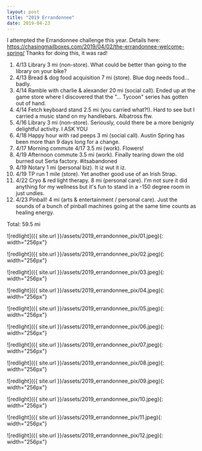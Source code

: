 ```yaml
---
layout: post
title: "2019 Errandonnee"
date: 2019-04-23
---
```


I attempted the Errandonnee challenge this year. Details here: <https://chasingmailboxes.com/2019/04/02/the-errandonnee-welcome-spring/> Thanks for doing this, it was rad!

1. 4/13 Library 3 mi (non-store). What could be better than going to the library on your bike?
2. 4/13 Bread & dog food acquisition 7 mi (store). Blue dog needs food... badly.
3. 4/14 Ramble with charlie & alexander 20 mi (social call). Ended up at the game store where I discovered that the "... Tycoon" series has gotten out of hand.
4. 4/14 Fetch keyboard stand 2.5 mi (you carried what?!). Hard to see but I carried a music stand on my handlebars. Albatross ftw.
5. 4/16 Library 3 mi (non-store). Seriously, could there be a more benignly delightful activity. I ASK YOU  
6. 4/18 Happy hour with rad peeps 3 mi (social call). Austin Spring has been more than 9 days long for a change. 
7. 4/17 Morning commute 4/17 3.5 mi (work). Flowers!
8. 4/19 Afternoon commute 3.5 mi (work). Finally tearing down the old burned out Serta factory. #itsabandoned
9. 4/19 Notary 1 mi (personal biz). It iz wut it iz. 
10. 4/19 TP run 1 mile (store). Yet another good use of an Irish Strap. 
11. 4/22 Cryo & red light therapy. 8 mi (personal care). I'm not sure it did anything for my wellness but it's fun to stand in a -150 degree room in just undies. 
12. 4/23 Pinball! 4 mi (arts & entertainment / personal care). Just the sounds of a bunch of pinball machines going at the same time counts as healing energy. 

Total: 59.5 mi


![redlight]({{ site.url }}/assets/2019_errandonnee_pix/01.jpeg){: width="256px"}

![redlight]({{ site.url }}/assets/2019_errandonnee_pix/02.jpeg){: width="256px"}

![redlight]({{ site.url }}/assets/2019_errandonnee_pix/03.jpeg){: width="256px"}

![redlight]({{ site.url }}/assets/2019_errandonnee_pix/04.jpeg){: width="256px"}

![redlight]({{ site.url }}/assets/2019_errandonnee_pix/05.jpeg){: width="256px"}

![redlight]({{ site.url }}/assets/2019_errandonnee_pix/06.jpeg){: width="256px"}

![redlight]({{ site.url }}/assets/2019_errandonnee_pix/07.jpeg){: width="256px"}

![redlight]({{ site.url }}/assets/2019_errandonnee_pix/08.jpeg){: width="256px"}

![redlight]({{ site.url }}/assets/2019_errandonnee_pix/09.jpeg){: width="256px"}

![redlight]({{ site.url }}/assets/2019_errandonnee_pix/10.jpeg){: width="256px"}

![redlight]({{ site.url }}/assets/2019_errandonnee_pix/11.jpeg){: width="256px"}

![redlight]({{ site.url }}/assets/2019_errandonnee_pix/12.jpeg){: width="256px"}



